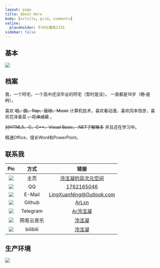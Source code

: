 ```yaml
---
layout: page
title: About Here
body: [article, grid, comments]
valine:
  placeholder: 不许吐槽我2333
sidebar: false
---
```


## 基本

![](https://cdn.jsdelivr.net/gh/ArLxn/NingCloud@cdn-site-r14/Aboutv2.png)

## 档案

我，一个阿宅，一个高中还没毕业的阿宅（暂时是没）。
一直都是16岁（~~嗯 是的~~）。

喜欢 ~~唱、跳、Rap、篮球、Music~~ 计算机技术，喜欢看动漫，喜欢冈本信彦，喜欢花泽香菜 ~~、花泽咸菜~~ 。

~~对HTML5、C、C++、Visual Basic、.NET了解略多~~ 并且还在学习中。

精通Office，擅长Word和PowerPoint。

## 联系我

Pic                                                       | 方式       | 链接
:-------------------------------------------------------: | :--------: | :------------------------------------------------------------------------:
![](https://mobicoin.ltd/cdn/blog/aboutLink/net.png)      | 主页       | [泠泫凝的异次元空间](https://arlxn.github.io)
![](https://mobicoin.ltd/cdn/blog/aboutLink/qq.png)       | QQ         | [1762165046](http://wpa.qq.com/msgrd?v=3&uin=1762165046&site=qq&menu=yes)
![](https://mobicoin.ltd/cdn/blog/aboutLink/mail.png)     | E-Mail     | LingXuanNing@Outlook.com
![](https://mobicoin.ltd/cdn/blog/aboutLink/git.png)      | Github     | [ArLxn](https://github.com/arlxn)
![](https://mobicoin.ltd/cdn/blog/aboutLink/tg.png)       | Telegram   | [Ar泠泫凝](https://t.me/arlxn)
![](https://mobicoin.ltd/cdn/blog/aboutLink/netease.png)  | 网易云音乐 | [泠泫凝](https://music.163.com/#/user/home?id=549062675)
![](https://mobicoin.ltd/cdn/blog/aboutLink/bilibili.png) | bilibili   | [泠泫凝](https://space.bilibili.com/97206430)

## 生产环境

<fancybox>![](https://mobicoin.ltd/cdn/blog/ProduceEnv.png)</fancybox>